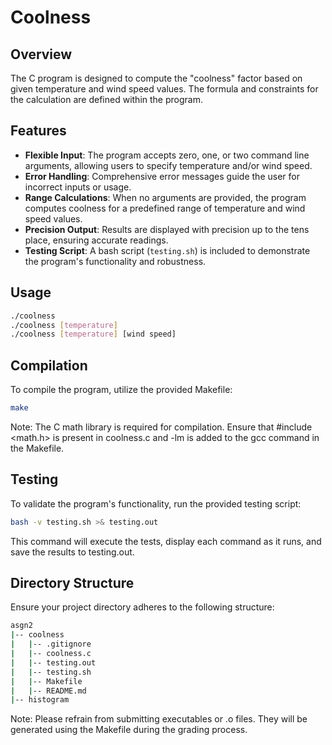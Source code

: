 # Coolness

## Overview

The C program is designed to compute the "coolness" factor based on given temperature and wind speed values. The formula and constraints for the calculation are defined within the program.

## Features

- **Flexible Input**: The program accepts zero, one, or two command line arguments, allowing users to specify temperature and/or wind speed.
- **Error Handling**: Comprehensive error messages guide the user for incorrect inputs or usage.
- **Range Calculations**: When no arguments are provided, the program computes coolness for a predefined range of temperature and wind speed values.
- **Precision Output**: Results are displayed with precision up to the tens place, ensuring accurate readings.
- **Testing Script**: A bash script (`testing.sh`) is included to demonstrate the program's functionality and robustness.

## Usage

```bash
./coolness               
./coolness [temperature] 
./coolness [temperature] [wind speed]
```

## Compilation

To compile the program, utilize the provided Makefile:

```bash
make
```

Note: The C math library is required for compilation. Ensure that #include <math.h> is present in coolness.c and -lm is added to the gcc command in the Makefile.

## Testing
To validate the program's functionality, run the provided testing script:

```bash
bash -v testing.sh >& testing.out
```

This command will execute the tests, display each command as it runs, and save the results to testing.out.

## Directory Structure
Ensure your project directory adheres to the following structure:
```bash
asgn2
|-- coolness
|   |-- .gitignore
|   |-- coolness.c
|   |-- testing.out
|   |-- testing.sh
|   |-- Makefile
|   |-- README.md
|-- histogram
```

Note: Please refrain from submitting executables or .o files. They will be generated using the Makefile during the grading process.
